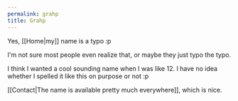 ```yaml
---
permalink: grahp
title: Grahp
---
```


Yes, [[Home|my]] name is a typo :p

I'm not sure most people even realize that, or maybe they just typo the typo.

I think I wanted a cool sounding name when I was like 12. I have no idea whether I spelled it like this on purpose or not :p

[[Contact|The name is available pretty much everywhere]], which is nice.
